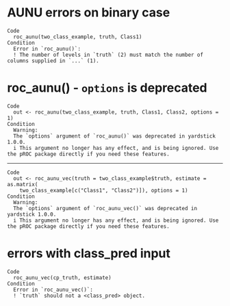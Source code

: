 # AUNU errors on binary case

    Code
      roc_aunu(two_class_example, truth, Class1)
    Condition
      Error in `roc_aunu()`:
      ! The number of levels in `truth` (2) must match the number of columns supplied in `...` (1).

# roc_aunu() - `options` is deprecated

    Code
      out <- roc_aunu(two_class_example, truth, Class1, Class2, options = 1)
    Condition
      Warning:
      The `options` argument of `roc_aunu()` was deprecated in yardstick 1.0.0.
      i This argument no longer has any effect, and is being ignored. Use the pROC package directly if you need these features.

---

    Code
      out <- roc_aunu_vec(truth = two_class_example$truth, estimate = as.matrix(
        two_class_example[c("Class1", "Class2")]), options = 1)
    Condition
      Warning:
      The `options` argument of `roc_aunu_vec()` was deprecated in yardstick 1.0.0.
      i This argument no longer has any effect, and is being ignored. Use the pROC package directly if you need these features.

# errors with class_pred input

    Code
      roc_aunu_vec(cp_truth, estimate)
    Condition
      Error in `roc_aunu_vec()`:
      ! `truth` should not a <class_pred> object.

